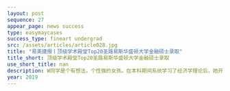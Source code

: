 ```yaml
---
layout: post
sequence: 27
appear_page: news success 
type: easymaycases
success_type: fineart undergrad
src: /assets/articles/article028.jpg
title: "易美捷报丨顶级学术殿堂Top20圣路易斯华盛顿大学金融硕士录取"
title_short: 顶级学术殿堂Top20圣路易斯华盛顿大学金融硕士录取
use_short_title: nan
description: W同学是个有想法，个性强的女孩。在本科期间系统学习了经济学理论后，她开始厌倦了学术象牙塔里的简单生活。W同学十分向往华尔街精英的生活，希望自己能在投资银行有一席之地。当毕业季来临，在投递的简历纷纷石沉大海之后，她痛定思痛，决定采取“曲线救国”的手段，先读研全面提升自己的专业技能。一番考量之后，W同学决定签约总部位于纽约华尔街的易美教育，“让易美成为我圆梦华尔街的良好开端。”
year: 2019
---
```


